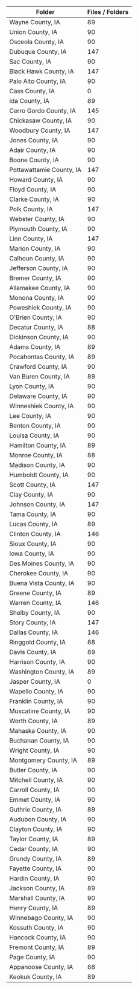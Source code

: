 | Folder                   |   Files / Folders |
|--------------------------|-------------------|
| Wayne County, IA         |                89 |
| Union County, IA         |                90 |
| Osceola County, IA       |                90 |
| Dubuque County, IA       |               147 |
| Sac County, IA           |                90 |
| Black Hawk County, IA    |               147 |
| Palo Alto County, IA     |                90 |
| Cass County, IA          |                 0 |
| Ida County, IA           |                89 |
| Cerro Gordo County, IA   |               145 |
| Chickasaw County, IA     |                90 |
| Woodbury County, IA      |               147 |
| Jones County, IA         |                90 |
| Adair County, IA         |                90 |
| Boone County, IA         |                90 |
| Pottawattamie County, IA |               147 |
| Howard County, IA        |                90 |
| Floyd County, IA         |                90 |
| Clarke County, IA        |                90 |
| Polk County, IA          |               147 |
| Webster County, IA       |                90 |
| Plymouth County, IA      |                90 |
| Linn County, IA          |               147 |
| Marion County, IA        |                90 |
| Calhoun County, IA       |                90 |
| Jefferson County, IA     |                90 |
| Bremer County, IA        |                90 |
| Allamakee County, IA     |                90 |
| Monona County, IA        |                90 |
| Poweshiek County, IA     |                90 |
| O'Brien County, IA       |                90 |
| Decatur County, IA       |                88 |
| Dickinson County, IA     |                90 |
| Adams County, IA         |                89 |
| Pocahontas County, IA    |                89 |
| Crawford County, IA      |                90 |
| Van Buren County, IA     |                89 |
| Lyon County, IA          |                90 |
| Delaware County, IA      |                90 |
| Winneshiek County, IA    |                90 |
| Lee County, IA           |                90 |
| Benton County, IA        |                90 |
| Louisa County, IA        |                90 |
| Hamilton County, IA      |                89 |
| Monroe County, IA        |                88 |
| Madison County, IA       |                90 |
| Humboldt County, IA      |                90 |
| Scott County, IA         |               147 |
| Clay County, IA          |                90 |
| Johnson County, IA       |               147 |
| Tama County, IA          |                90 |
| Lucas County, IA         |                89 |
| Clinton County, IA       |               146 |
| Sioux County, IA         |                90 |
| Iowa County, IA          |                90 |
| Des Moines County, IA    |                90 |
| Cherokee County, IA      |                90 |
| Buena Vista County, IA   |                90 |
| Greene County, IA        |                89 |
| Warren County, IA        |               146 |
| Shelby County, IA        |                90 |
| Story County, IA         |               147 |
| Dallas County, IA        |               146 |
| Ringgold County, IA      |                88 |
| Davis County, IA         |                89 |
| Harrison County, IA      |                90 |
| Washington County, IA    |                89 |
| Jasper County, IA        |                 0 |
| Wapello County, IA       |                90 |
| Franklin County, IA      |                90 |
| Muscatine County, IA     |                90 |
| Worth County, IA         |                89 |
| Mahaska County, IA       |                90 |
| Buchanan County, IA      |                90 |
| Wright County, IA        |                90 |
| Montgomery County, IA    |                89 |
| Butler County, IA        |                90 |
| Mitchell County, IA      |                90 |
| Carroll County, IA       |                90 |
| Emmet County, IA         |                90 |
| Guthrie County, IA       |                89 |
| Audubon County, IA       |                90 |
| Clayton County, IA       |                90 |
| Taylor County, IA        |                89 |
| Cedar County, IA         |                90 |
| Grundy County, IA        |                89 |
| Fayette County, IA       |                90 |
| Hardin County, IA        |                90 |
| Jackson County, IA       |                89 |
| Marshall County, IA      |                90 |
| Henry County, IA         |                89 |
| Winnebago County, IA     |                90 |
| Kossuth County, IA       |                90 |
| Hancock County, IA       |                90 |
| Fremont County, IA       |                89 |
| Page County, IA          |                90 |
| Appanoose County, IA     |                88 |
| Keokuk County, IA        |                89 |
